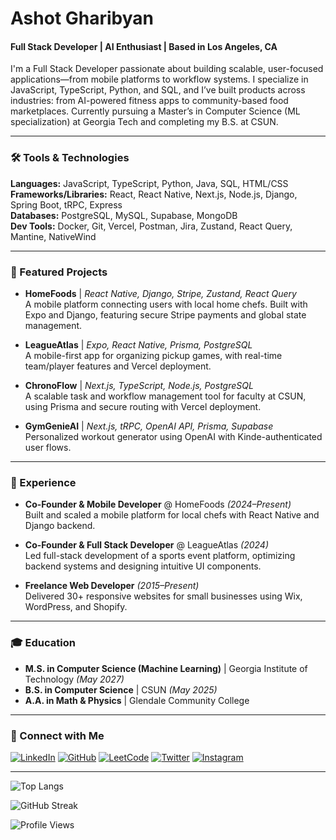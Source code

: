 # Ashot Gharibyan
#### Full Stack Developer | AI Enthusiast | Based in Los Angeles, CA

I'm a Full Stack Developer passionate about building scalable, user-focused applications—from mobile platforms to workflow systems. I specialize in JavaScript, TypeScript, Python, and SQL, and I’ve built products across industries: from AI-powered fitness apps to community-based food marketplaces. Currently pursuing a Master’s in Computer Science (ML specialization) at Georgia Tech and completing my B.S. at CSUN.

---

### 🛠 Tools & Technologies
**Languages:** JavaScript, TypeScript, Python, Java, SQL, HTML/CSS  
**Frameworks/Libraries:** React, React Native, Next.js, Node.js, Django, Spring Boot, tRPC, Express  
**Databases:** PostgreSQL, MySQL, Supabase, MongoDB  
**Dev Tools:** Docker, Git, Vercel, Postman, Jira, Zustand, React Query, Mantine, NativeWind  

---

### 🚀 Featured Projects

- **HomeFoods** | _React Native, Django, Stripe, Zustand, React Query_  
  A mobile platform connecting users with local home chefs. Built with Expo and Django, featuring secure Stripe payments and global state management.

- **LeagueAtlas** | _Expo, React Native, Prisma, PostgreSQL_  
  A mobile-first app for organizing pickup games, with real-time team/player features and Vercel deployment.

- **ChronoFlow** | _Next.js, TypeScript, Node.js, PostgreSQL_  
  A scalable task and workflow management tool for faculty at CSUN, using Prisma and secure routing with Vercel deployment.

- **GymGenieAI** | _Next.js, tRPC, OpenAI API, Prisma, Supabase_  
  Personalized workout generator using OpenAI with Kinde-authenticated user flows.

---

### 💼 Experience

- **Co-Founder & Mobile Developer** @ HomeFoods _(2024–Present)_  
  Built and scaled a mobile platform for local chefs with React Native and Django backend.

- **Co-Founder & Full Stack Developer** @ LeagueAtlas _(2024)_  
  Led full-stack development of a sports event platform, optimizing backend systems and designing intuitive UI components.

- **Freelance Web Developer** _(2015–Present)_  
  Delivered 30+ responsive websites for small businesses using Wix, WordPress, and Shopify.

---

### 🎓 Education
- **M.S. in Computer Science (Machine Learning)** | Georgia Institute of Technology _(May 2027)_  
- **B.S. in Computer Science** | CSUN _(May 2025)_  
- **A.A. in Math & Physics** | Glendale Community College

---

### 🔗 Connect with Me

[![LinkedIn](https://raw.githubusercontent.com/rahuldkjain/github-profile-readme-generator/master/src/images/icons/Social/linked-in-alt.svg)](https://linkedin.com/in/ashgharibyan)
[![GitHub](https://raw.githubusercontent.com/rahuldkjain/github-profile-readme-generator/master/src/images/icons/Social/github.svg)](https://github.com/ashgharibyan)
[![LeetCode](https://raw.githubusercontent.com/rahuldkjain/github-profile-readme-generator/master/src/images/icons/Social/leet-code.svg)](https://leetcode.com/ashghcode)
[![Twitter](https://raw.githubusercontent.com/rahuldkjain/github-profile-readme-generator/master/src/images/icons/Social/twitter.svg)](https://twitter.com/ashgharibyan)
[![Instagram](https://raw.githubusercontent.com/rahuldkjain/github-profile-readme-generator/master/src/images/icons/Social/instagram.svg)](https://instagram.com/ashgharibyan)

---

<p><img src="https://github-readme-stats.vercel.app/api/top-langs?username=ashgharibyan&show_icons=true&locale=en&layout=compact" alt="Top Langs" /></p>
<p><img src="https://github-readme-streak-stats.herokuapp.com/?user=ashgharibyan" alt="GitHub Streak" /></p>
<p><img src="https://komarev.com/ghpvc/?username=ashgharibyan&label=Profile%20views&color=0e75b6&style=flat" alt="Profile Views" /></p>
